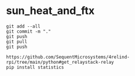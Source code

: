 # sun_heat_and_ftx

```
git add --all
git commit -m "."
git push
git pull
git push
```

```
https://github.com/SequentMicrosystems/4relind-rpi/tree/main/python#get_relaystack-relay
pip install statistics

```
